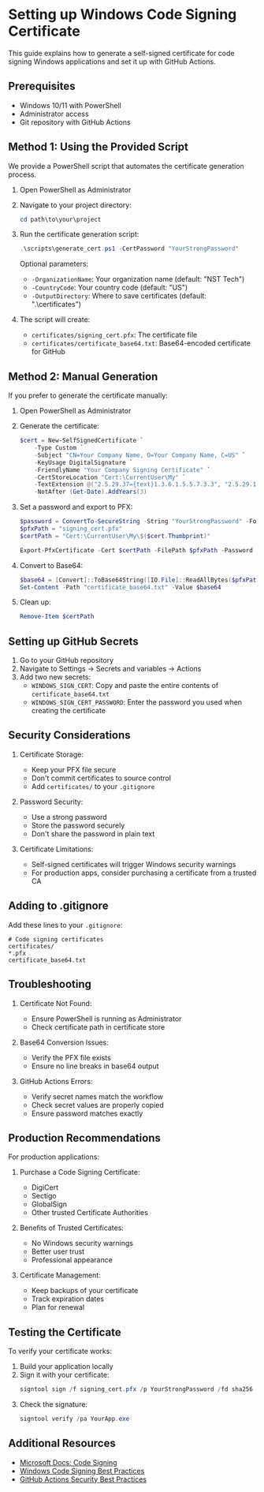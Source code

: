 # Setting up Windows Code Signing Certificate

This guide explains how to generate a self-signed certificate for code signing Windows applications and set it up with GitHub Actions.

## Prerequisites

- Windows 10/11 with PowerShell
- Administrator access
- Git repository with GitHub Actions

## Method 1: Using the Provided Script

We provide a PowerShell script that automates the certificate generation process.

1. Open PowerShell as Administrator

2. Navigate to your project directory:
   ```powershell
   cd path\to\your\project
   ```

3. Run the certificate generation script:
   ```powershell
   .\scripts\generate_cert.ps1 -CertPassword "YourStrongPassword"
   ```

   Optional parameters:
   - `-OrganizationName`: Your organization name (default: "NST Tech")
   - `-CountryCode`: Your country code (default: "US")
   - `-OutputDirectory`: Where to save certificates (default: ".\certificates")

4. The script will create:
   - `certificates/signing_cert.pfx`: The certificate file
   - `certificates/certificate_base64.txt`: Base64-encoded certificate for GitHub

## Method 2: Manual Generation

If you prefer to generate the certificate manually:

1. Open PowerShell as Administrator

2. Generate the certificate:
   ```powershell
   $cert = New-SelfSignedCertificate `
       -Type Custom `
       -Subject "CN=Your Company Name, O=Your Company Name, C=US" `
       -KeyUsage DigitalSignature `
       -FriendlyName "Your Company Signing Certificate" `
       -CertStoreLocation "Cert:\CurrentUser\My" `
       -TextExtension @("2.5.29.37={text}1.3.6.1.5.5.7.3.3", "2.5.29.19={text}false") `
       -NotAfter (Get-Date).AddYears(3)
   ```

3. Set a password and export to PFX:
   ```powershell
   $password = ConvertTo-SecureString -String "YourStrongPassword" -Force -AsPlainText
   $pfxPath = "signing_cert.pfx"
   $certPath = "Cert:\CurrentUser\My\$($cert.Thumbprint)"
   
   Export-PfxCertificate -Cert $certPath -FilePath $pfxPath -Password $password
   ```

4. Convert to Base64:
   ```powershell
   $base64 = [Convert]::ToBase64String([IO.File]::ReadAllBytes($pfxPath))
   Set-Content -Path "certificate_base64.txt" -Value $base64
   ```

5. Clean up:
   ```powershell
   Remove-Item $certPath
   ```

## Setting up GitHub Secrets

1. Go to your GitHub repository
2. Navigate to Settings → Secrets and variables → Actions
3. Add two new secrets:
   - `WINDOWS_SIGN_CERT`: Copy and paste the entire contents of `certificate_base64.txt`
   - `WINDOWS_SIGN_CERT_PASSWORD`: Enter the password you used when creating the certificate

## Security Considerations

1. Certificate Storage:
   - Keep your PFX file secure
   - Don't commit certificates to source control
   - Add `certificates/` to your `.gitignore`

2. Password Security:
   - Use a strong password
   - Store the password securely
   - Don't share the password in plain text

3. Certificate Limitations:
   - Self-signed certificates will trigger Windows security warnings
   - For production apps, consider purchasing a certificate from a trusted CA

## Adding to .gitignore

Add these lines to your `.gitignore`:
```
# Code signing certificates
certificates/
*.pfx
certificate_base64.txt
```

## Troubleshooting

1. Certificate Not Found:
   - Ensure PowerShell is running as Administrator
   - Check certificate path in certificate store

2. Base64 Conversion Issues:
   - Verify the PFX file exists
   - Ensure no line breaks in base64 output

3. GitHub Actions Errors:
   - Verify secret names match the workflow
   - Check secret values are properly copied
   - Ensure password matches exactly

## Production Recommendations

For production applications:

1. Purchase a Code Signing Certificate:
   - DigiCert
   - Sectigo
   - GlobalSign
   - Other trusted Certificate Authorities

2. Benefits of Trusted Certificates:
   - No Windows security warnings
   - Better user trust
   - Professional appearance

3. Certificate Management:
   - Keep backups of your certificate
   - Track expiration dates
   - Plan for renewal

## Testing the Certificate

To verify your certificate works:

1. Build your application locally
2. Sign it with your certificate:
   ```powershell
   signtool sign /f signing_cert.pfx /p YourStrongPassword /fd sha256 /tr http://timestamp.digicert.com /td sha256 YourApp.exe
   ```
3. Check the signature:
   ```powershell
   signtool verify /pa YourApp.exe
   ```

## Additional Resources

- [Microsoft Docs: Code Signing](https://docs.microsoft.com/en-us/windows/win32/seccrypto/cryptography-tools)
- [Windows Code Signing Best Practices](https://docs.microsoft.com/en-us/windows-hardware/drivers/install/authenticode-signing-of-windows-applications)
- [GitHub Actions Security Best Practices](https://docs.github.com/en/actions/security-guides)
